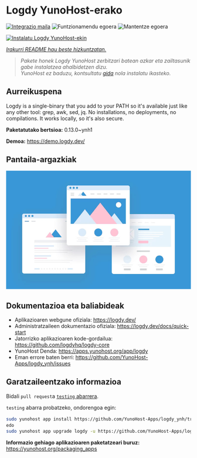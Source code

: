 <!--
Ohart ongi: README hau automatikoki sortu da <https://github.com/YunoHost/apps/tree/master/tools/readme_generator>ri esker
EZ editatu eskuz.
-->

# Logdy YunoHost-erako

[![Integrazio maila](https://dash.yunohost.org/integration/logdy.svg)](https://ci-apps.yunohost.org/ci/apps/logdy/) ![Funtzionamendu egoera](https://ci-apps.yunohost.org/ci/badges/logdy.status.svg) ![Mantentze egoera](https://ci-apps.yunohost.org/ci/badges/logdy.maintain.svg)

[![Instalatu Logdy YunoHost-ekin](https://install-app.yunohost.org/install-with-yunohost.svg)](https://install-app.yunohost.org/?app=logdy)

*[Irakurri README hau beste hizkuntzatan.](./ALL_README.md)*

> *Pakete honek Logdy YunoHost zerbitzari batean azkar eta zailtasunik gabe instalatzea ahalbidetzen dizu.*  
> *YunoHost ez baduzu, kontsultatu [gida](https://yunohost.org/install) nola instalatu ikasteko.*

## Aurreikuspena

Logdy is a single-binary that you add to your PATH so it's available just like any other tool: grep, awk, sed, jq. No installations, no deployments, no compilations. It works locally, so it's also secure.

**Paketatutako bertsioa:** 0.13.0~ynh1

**Demoa:** <https://demo.logdy.dev/>

## Pantaila-argazkiak

![Logdy(r)en pantaila-argazkia](./doc/screenshots/example.jpg)

## Dokumentazioa eta baliabideak

- Aplikazioaren webgune ofiziala: <https://logdy.dev/>
- Administratzaileen dokumentazio ofiziala: <https://logdy.dev/docs/quick-start>
- Jatorrizko aplikazioaren kode-gordailua: <https://github.com/logdyhq/logdy-core>
- YunoHost Denda: <https://apps.yunohost.org/app/logdy>
- Eman errore baten berri: <https://github.com/YunoHost-Apps/logdy_ynh/issues>

## Garatzaileentzako informazioa

Bidali `pull request`a [`testing` abarrera](https://github.com/YunoHost-Apps/logdy_ynh/tree/testing).

`testing` abarra probatzeko, ondorengoa egin:

```bash
sudo yunohost app install https://github.com/YunoHost-Apps/logdy_ynh/tree/testing --debug
edo
sudo yunohost app upgrade logdy -u https://github.com/YunoHost-Apps/logdy_ynh/tree/testing --debug
```

**Informazio gehiago aplikazioaren paketatzeari buruz:** <https://yunohost.org/packaging_apps>
